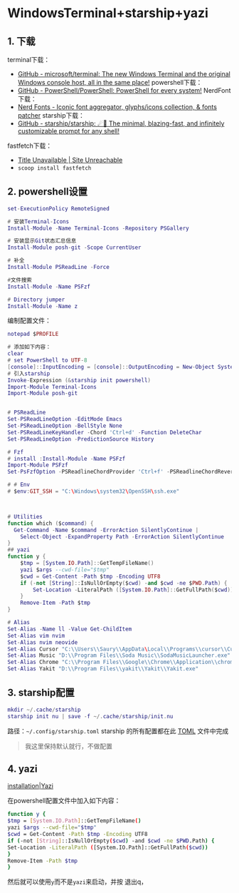 # WindowsTerminal+starship+yazi

## 1. 下载

terminal下载：
- [GitHub - microsoft/terminal: The new Windows Terminal and the original Windows console host, all in the same place!](https://github.com/microsoft/terminal)
powershell下载：
- [GitHub - PowerShell/PowerShell: PowerShell for every system!](https://github.com/PowerShell/PowerShell)
NerdFont下载：
- [Nerd Fonts - Iconic font aggregator, glyphs/icons collection, & fonts patcher](https://www.nerdfonts.com/font-downloads)
starship下载：
- [GitHub - starship/starship: ☄🌌️ The minimal, blazing-fast, and infinitely customizable prompt for any shell!](https://github.com/starship/starship)

fastfetch下载：
- [Title Unavailable \| Site Unreachable](https://github.com/fastfetch-cli/fastfetch/)
- `scoop install fastfetch`


## 2. powershell设置


```lua
set-ExecutionPolicy RemoteSigned

# 安装Terminal-Icons
Install-Module -Name Terminal-Icons -Repository PSGallery

# 安装显示Git状态汇总信息
Install-Module posh-git -Scope CurrentUser

# 补全
Install-Module PSReadLine -Force

#文件搜索
Install-Module -Name PSFzf

# Directory jumper
Install-Module -Name z
```

编制配置文件：

```lua
notepad $PROFILE

# 添加如下内容：
clear
# set PowerShell to UTF-8
[console]::InputEncoding = [console]::OutputEncoding = New-Object System.Text.UTF8Encoding
# 引入starship
Invoke-Expression (&starship init powershell)
Import-Module Terminal-Icons
Import-Module posh-git


# PSReadLine
Set-PSReadLineOption -EditMode Emacs
Set-PSReadLineOption -BellStyle None
Set-PSReadLineKeyHandler -Chord 'Ctrl+d' -Function DeleteChar
Set-PSReadLineOption -PredictionSource History

# Fzf
# install :Install-Module -Name PSFzf
Import-Module PSFzf
Set-PsFzfOption -PSReadlineChordProvider 'Ctrl+f' -PSReadlineChordReverseHistory 'Ctrl+r'

# # Env
# $env:GIT_SSH = "C:\Windows\system32\OpenSSH\ssh.exe"



# Utilities
function which ($command) {
  Get-Command -Name $command -ErrorAction SilentlyContinue |
    Select-Object -ExpandProperty Path -ErrorAction SilentlyContinue
}
## yazi  
function y {
    $tmp = [System.IO.Path]::GetTempFileName()
    yazi $args --cwd-file="$tmp"
    $cwd = Get-Content -Path $tmp -Encoding UTF8
    if (-not [String]::IsNullOrEmpty($cwd) -and $cwd -ne $PWD.Path) {
        Set-Location -LiteralPath ([System.IO.Path]::GetFullPath($cwd))
    }
    Remove-Item -Path $tmp
}

# Alias
Set-Alias -Name ll -Value Get-ChildItem
Set-Alias vim nvim
Set-Alias nvim neovide
Set-Alias Cursor "C:\\Users\\Saury\\AppData\Local\\Programs\\cursor\\Cursor.exe"
Set-Alias Music "D:\\Program Files\\Soda Music\\SodaMusicLauncher.exe"
Set-Alias Chrome "C:\\Program Files\\Google\\Chrome\\Application\\chrome.exe"
Set-Alias Yakit "D:\\Program Files\\yakit\\Yakit\\Yakit.exe"


```

## 3. starship配置

```lua
mkdir ~/.cache/starship
starship init nu | save -f ~/.cache/starship/init.nu
```

路径：`~/.config/starship.toml`
starship 的所有配置都在此 [TOML](https://github.com/toml-lang/toml) 文件中完成

> 我这里保持默认就行，不做配置




## 4. yazi

[installation|Yazi](https://yazi-rs.github.io/docs/installation)


在powershell配置文件中加入如下内容：
```bash
function y {  
$tmp = [System.IO.Path]::GetTempFileName()  
yazi $args --cwd-file="$tmp"  
$cwd = Get-Content -Path $tmp -Encoding UTF8  
if (-not [String]::IsNullOrEmpty($cwd) -and $cwd -ne $PWD.Path) {  
Set-Location -LiteralPath ([System.IO.Path]::GetFullPath($cwd))  
}  
Remove-Item -Path $tmp  
}
```
然后就可以使用`y`而不是`yazi`来启动，并按 退出q，
